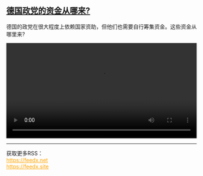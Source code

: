 <!--1739364429000-->
[德国政党的资金从哪来?](https://www.dw.com/zh/%E5%BE%B7%E5%9B%BD%E6%94%BF%E5%85%9A%E7%9A%84%E8%B5%84%E9%87%91%E4%BB%8E%E5%93%AA%E6%9D%A5?/a-71524533)
------

<p>德国的政党在很大程度上依赖国家资助，但他们也需要自行筹集资金。这些资金从哪里来?</small></p><video src="https://tvdownloaddw-a.akamaihd.net/Events/mp4/vdt_zh/2025/dwvgchi250206_parteienfinanz_01imw_AVC_1280x720.mp4" controls style="width:100%"></video><br><hr><div>获取更多RSS：<br><a href="https://feedx.net" style="color:orange" target="_blank">https://feedx.net</a> <br><a href="https://feedx.site" style="color:orange" target="_blank">https://feedx.site</a><br></div>
